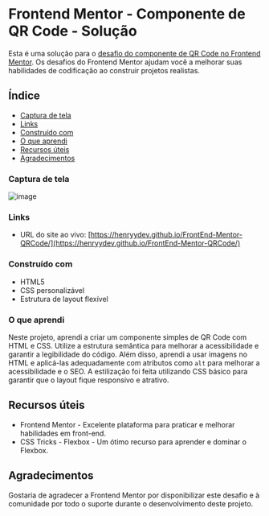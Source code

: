 # Frontend Mentor - Componente de QR Code - Solução

Esta é uma solução para o [desafio do componente de QR Code no Frontend Mentor](https://www.frontendmentor.io/challenges/qr-code-component-iux_sIO_H). Os desafios do Frontend Mentor ajudam você a melhorar suas habilidades de codificação ao construir projetos realistas.

## Índice

- [Captura de tela](#captura-de-tela)
- [Links](#links)
- [Construído com](#construído-com)
- [O que aprendi](#o-que-aprendi)
- [Recursos úteis](#recursos-úteis)
- [Agradecimentos](#agradecimentos)

### Captura de tela

![image](https://github.com/user-attachments/assets/02a6575a-af46-46f2-a441-9b80af3b31ab)


### Links
- URL do site ao vivo: [https://henryydev.github.io/FrontEnd-Mentor-QRCode/](https://henryydev.github.io/FrontEnd-Mentor-QRCode/)

### Construído com

- HTML5
- CSS personalizável
- Estrutura de layout flexível


### O que aprendi

Neste projeto, aprendi a criar um componente simples de QR Code com HTML e CSS. Utilize a estrutura semântica para melhorar a acessibilidade e garantir a legibilidade do código. Além disso, aprendi a usar imagens no HTML e aplicá-las adequadamente com atributos como `alt` para melhorar a acessibilidade e o SEO. A estilização foi feita utilizando CSS básico para garantir que o layout fique responsivo e atrativo.

## Recursos úteis

- Frontend Mentor - Excelente plataforma para praticar e melhorar habilidades em front-end.
- CSS Tricks - Flexbox - Um ótimo recurso para aprender e dominar o Flexbox.

## Agradecimentos

Gostaria de agradecer a Frontend Mentor por disponibilizar este desafio e à comunidade por todo o suporte durante o desenvolvimento deste projeto.
